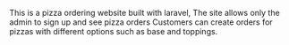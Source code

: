 This is a pizza ordering website built with laravel,
The site allows only the admin to sign up and see pizza orders
Customers can create orders for pizzas with different options such as base and toppings.
